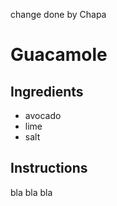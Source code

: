 change done by Chapa
# Guacamole
## Ingredients
* avocado
* lime
* salt
## Instructions
bla bla bla
